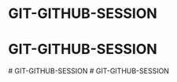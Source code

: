 # GIT-GITHUB-SESSION
# GIT-GITHUB-SESSION
#   G I T - G I T H U B - S E S S I O N  
 #   G I T - G I T H U B - S E S S I O N  
 
